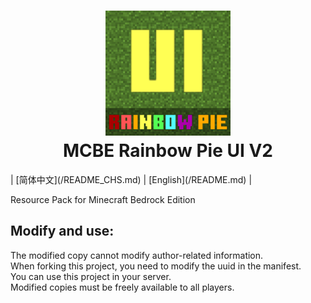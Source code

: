 <h1 align="center">
  <img src="https://github.com/MintCoolMC/MCBE_RainbowPieUI2/blob/main/pack_icon.png?raw=true" alt="LOGO" width="200">
  <br>MCBE Rainbow Pie UI V2<br>
</h1>
| [简体中文](/README_CHS.md) | [English](/README.md) |

Resource Pack for Minecraft Bedrock Edition

Modify and use:
--
The modified copy cannot modify author-related information.  
When forking this project, you need to modify the uuid in the manifest.  
You can use this project in your server.  
Modified copies must be freely available to all players.  
